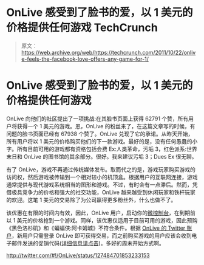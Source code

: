 # OnLive 感受到了脸书的爱，以 1 美元的价格提供任何游戏 TechCrunch

> 原文：<https://web.archive.org/web/https://techcrunch.com/2011/10/22/onlive-feels-the-facebook-love-offers-any-game-for-1/>

# OnLive 感受到了脸书的爱，以 1 美元的价格提供任何游戏

OnLive 向他们的社区提出了一项挑战:在其脸书页面上获得 62791 个赞，所有用户将获得一个 1 美元的游戏。恩，OnLive 的粉丝来了，在这篇文章写的时候，有问题的脸书页面已经有 67938 个赞了。OnLive 兑现了它的承诺。从昨天开始，所有用户将以 1 美元的价格购买他们的下一款游戏。最好的是，没有任何愚蠢的小字。所有目前可用的游戏都有资格包括会费 Ex:人类革命，污垢 3，红色派系:世界末日和 OnLive 的图书馆的其余部分。很好。我来建议污垢 3；Dues Ex 很无聊。

有了 OnLive，游戏不再通过传统媒体发布。取而代之的是，游戏玩家购买游戏的访问权，然后游戏被传输到一个相对较小的机顶盒。根据用户的互联网连接，游戏通常提供与现代游戏系统相当的图形和游戏。不过，有时会有一点滞后。然而，凭借极具竞争力的价格和强大的社交功能，OnLive 越来越受到休闲玩家和铁杆玩家的欢迎。这笔 1 美元的交易除了为公司赢得更多粉丝外，什么也做不了。

该优惠在有限的时间内有效，因此，OnLive 用户，启动你的[微控制台](https://web.archive.org/web/20230203075834/https://techcrunch.com/2010/11/18/onlive-finally-comes-to-your-living-room/?replytocom=1570531)，在到期前以 1 美元的价格抢到一个游戏。同样，该优惠仅适用于目前可用的游戏，因此预购《黑色洛杉矶》和《蝙蝠侠:阿卡姆城》不符合条件。根据 [OnLive 的 Twitter 账户](https://web.archive.org/web/20230203075834/http://twitter.com/#!/onlive)，新用户只需登录 OnLive 即可获得交易，而之前购买游戏的用户应该会收到电子邮件发送的促销代码([详细信息请点击](https://web.archive.org/web/20230203075834/http://support.onlive.com/app/answers/detail/a_id/377))。多好的周末开始方式啊。

http://twitter.com/#!/OnLive/status/127484701853233153